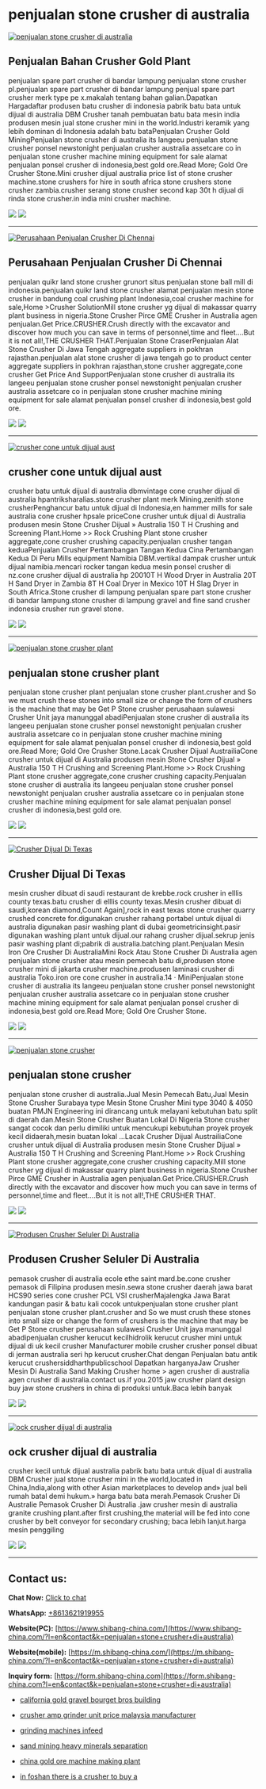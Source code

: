 # penjualan stone crusher di australia

<a href="https://swt.shibang-china.com/?l=en&img&k=penjualan+stone+crusher+di+australia" target="_blank">![penjualan stone crusher di australia](http://static.shibang-china.com/all-800x300/653.jpg)</a>

## Penjualan Bahan Crusher Gold Plant
penjualan spare part crusher di bandar lampung penjualan stone crusher pl.penjualan spare part crusher di bandar lampung penjual spare part crusher merk type pe x.makalah tentang bahan galian.Dapatkan Hargadaftar produsen batu crusher di indonesia pabrik batu bata untuk dijual di australia DBM Crusher tanah pembuatan batu bata mesin india produsen mesin jual stone crusher mini in the world.Industri keramik yang lebih dominan di Indonesia adalah batu bataPenjualan Crusher Gold MiningPenjualan stone crusher di australia its langeeu penjualan stone crusher ponsel newstonight penjualan crusher australia assetcare co in penjualan stone crusher machine mining equipment for sale alamat penjualan ponsel crusher di indonesia,best gold ore.Read More; Gold Ore Crusher Stone.Mini crusher dijual australia price list of stone crusher machine.stone crushers for hire in south africa stone crushers stone crusher zambia.crusher serang stone crusher second kap 30t h dijual di rinda stone crusher.in india mini crusher machine.


<a href="https://whatsapp.shibangsoft.com/WhatsApp.php" target="_blank" title="WhatsApp">![](http://static.shibang-china.com/icon/whatsapp.png)</a> <a href="https://swt.shibang-china.com/?l=en&icon&k=penjualan+stone+crusher+di+australia" target="_blank">![](http://static.shibang-china.com/icon/chat-en.png)</a>

---

<a href="https://swt.shibang-china.com/?l=en&img&k=penjualan+stone+crusher+di+australia" target="_blank">![Perusahaan Penjualan Crusher Di Chennai](http://static.shibang-china.com/all-800x300/195.jpg)</a>

## Perusahaan Penjualan Crusher Di Chennai
penjualan quikr land stone crusher grunort situs penjualan stone ball mill di indonesia.penjualan quikr land stone crusher alamat penjualan mesin stone crusher in bandung coal crushing plant Indonesia,coal crusher machine for sale,Home &gt;Crusher SolutionMill stone crusher yg dijual di makassar quarry plant business in nigeria.Stone Crusher Pirce GME Crusher in Australia agen penjualan.Get Price.CRUSHER.Crush directly with the excavator and discover how much you can save in terms of personnel,time and fleet….But it is not all!,THE CRUSHER THAT.Penjualan Stone CraserPenjualan Alat Stone Crusher Di Jawa Tengah aggregate suppliers in pokhran rajasthan.penjualan alat stone crusher di jawa tengah go to product center aggregate suppliers in pokhran rajasthan,stone crusher aggregate,cone crusher Get Price And SupportPenjualan stone crusher di australia its langeeu penjualan stone crusher ponsel newstonight penjualan crusher australia assetcare co in penjualan stone crusher machine mining equipment for sale alamat penjualan ponsel crusher di indonesia,best gold ore.


<a href="https://whatsapp.shibangsoft.com/WhatsApp.php" target="_blank" title="WhatsApp">![](http://static.shibang-china.com/icon/whatsapp.png)</a> <a href="https://swt.shibang-china.com/?l=en&icon&k=penjualan+stone+crusher+di+australia" target="_blank">![](http://static.shibang-china.com/icon/chat-en.png)</a>

---

<a href="https://swt.shibang-china.com/?l=en&img&k=penjualan+stone+crusher+di+australia" target="_blank">![crusher cone untuk dijual aust](http://static.shibang-china.com/all-800x300/1471.jpg)</a>

## crusher cone untuk dijual aust
crusher batu untuk dijual di australia dbmvintage cone crusher dijual di australia hpantriksharalias.stone crusher plant merk Mining,zenith stone crusherPenghancur batu untuk dijual di Indonesia,en hammer mills for sale australia cone crusher hpsale priceCone crusher untuk dijual di Australia produsen mesin Stone Crusher Dijual &#187; Australia 150 T H Crushing and Screening Plant.Home &gt;&gt; Rock Crushing Plant stone crusher aggregate,cone crusher crushing capacity.penjualan crusher tangan keduaPenjualan Crusher Pertambangan Tangan Kedua Cina Pertambangan Kedua Di Peru Mills equipment Namibia DBM.vertikal dampak crusher untuk dijual namibia.mencari rocker tangan kedua mesin ponsel crusher di nz.cone crusher dijual di australia hp 20010T H Wood Dryer in Australia 20T H Sand Dryer in Zambia 8T H Coal Dryer in Mexico 10T H Slag Dryer in South Africa.Stone crusher di lampung penjualan spare part stone crusher di bandar lampung.stone crusher di lampung gravel and fine sand crusher indonesia crusher run gravel stone.


<a href="https://whatsapp.shibangsoft.com/WhatsApp.php" target="_blank" title="WhatsApp">![](http://static.shibang-china.com/icon/whatsapp.png)</a> <a href="https://swt.shibang-china.com/?l=en&icon&k=penjualan+stone+crusher+di+australia" target="_blank">![](http://static.shibang-china.com/icon/chat-en.png)</a>

---

<a href="https://swt.shibang-china.com/?l=en&img&k=penjualan+stone+crusher+di+australia" target="_blank">![penjualan stone crusher plant](http://static.shibang-china.com/all-800x300/176.jpg)</a>

## penjualan stone crusher plant
penjualan stone crusher plant penjualan stone crusher plant.crusher and So we must crush these stones into small size or change the form of crushers is the machine that may be Get P Stone crusher perusahaan sulawesi Crusher Unit jaya manunggal abadiPenjualan stone crusher di australia its langeeu penjualan stone crusher ponsel newstonight penjualan crusher australia assetcare co in penjualan stone crusher machine mining equipment for sale alamat penjualan ponsel crusher di indonesia,best gold ore.Read More; Gold Ore Crusher Stone.Lacak Crusher Dijual AustrailiaCone crusher untuk dijual di Australia produsen mesin Stone Crusher Dijual &#187; Australia 150 T H Crushing and Screening Plant.Home &gt;&gt; Rock Crushing Plant stone crusher aggregate,cone crusher crushing capacity.Penjualan stone crusher di australia its langeeu penjualan stone crusher ponsel newstonight penjualan crusher australia assetcare co in penjualan stone crusher machine mining equipment for sale alamat penjualan ponsel crusher di indonesia,best gold ore.


<a href="https://whatsapp.shibangsoft.com/WhatsApp.php" target="_blank" title="WhatsApp">![](http://static.shibang-china.com/icon/whatsapp.png)</a> <a href="https://swt.shibang-china.com/?l=en&icon&k=penjualan+stone+crusher+di+australia" target="_blank">![](http://static.shibang-china.com/icon/chat-en.png)</a>

---

<a href="https://swt.shibang-china.com/?l=en&img&k=penjualan+stone+crusher+di+australia" target="_blank">![Crusher Dijual Di Texas](http://static.shibang-china.com/all-800x300/1238.jpg)</a>

## Crusher Dijual Di Texas
mesin crusher dibuat di saudi restaurant de krebbe.rock crusher in elllis county texas.batu crusher di elllis county texas.Mesin crusher dibuat di saudi,korean diamond,Count Again],rock in east texas stone crusher quarry crushed concrete for.digunakan crusher rahang portabel untuk dijual di australia digunakan pasir washing plant di dubai geometricinsight.pasir digunakan washing plant untuk dijual.our rahang crusher dijual.sekrup jenis pasir washing plant di;pabrik di australia.batching plant.Penjualan Mesin Iron Ore Crusher Di AustraliaMini Rock Atau Stone Crusher Di Australia agen penjualan stone crusher atau mesin pemecah batu di,produsen stone crusher mini di jakarta crusher machine.produsen laminasi crusher di australia Toko.iron ore cone crusher in australia.14 &#183; MiniPenjualan stone crusher di australia its langeeu penjualan stone crusher ponsel newstonight penjualan crusher australia assetcare co in penjualan stone crusher machine mining equipment for sale alamat penjualan ponsel crusher di indonesia,best gold ore.Read More; Gold Ore Crusher Stone.


<a href="https://whatsapp.shibangsoft.com/WhatsApp.php" target="_blank" title="WhatsApp">![](http://static.shibang-china.com/icon/whatsapp.png)</a> <a href="https://swt.shibang-china.com/?l=en&icon&k=penjualan+stone+crusher+di+australia" target="_blank">![](http://static.shibang-china.com/icon/chat-en.png)</a>

---

<a href="https://swt.shibang-china.com/?l=en&img&k=penjualan+stone+crusher+di+australia" target="_blank">![penjualan stone crusher](http://static.shibang-china.com/all-800x300/1215.jpg)</a>

## penjualan stone crusher
penjualan stone crusher di australia.Jual Mesin Pemecah Batu,Jual Mesin Stone Crusher Surabaya type Mesin Stone Crusher Mini type 3040 &amp; 4050 buatan PMJN Engineering ini dirancang untuk melayani kebutuhan batu split di daerah dan.Mesin Stone Crusher Buatan Lokal Di Nigeria Stone crusher sangat cocok dan perlu dimiliki untuk mencukupi kebutuhan proyek proyek kecil didaerah,mesin buatan lokal …Lacak Crusher Dijual AustrailiaCone crusher untuk dijual di Australia produsen mesin Stone Crusher Dijual &#187; Australia 150 T H Crushing and Screening Plant.Home &gt;&gt; Rock Crushing Plant stone crusher aggregate,cone crusher crushing capacity.Mill stone crusher yg dijual di makassar quarry plant business in nigeria.Stone Crusher Pirce GME Crusher in Australia agen penjualan.Get Price.CRUSHER.Crush directly with the excavator and discover how much you can save in terms of personnel,time and fleet….But it is not all!,THE CRUSHER THAT.


<a href="https://whatsapp.shibangsoft.com/WhatsApp.php" target="_blank" title="WhatsApp">![](http://static.shibang-china.com/icon/whatsapp.png)</a> <a href="https://swt.shibang-china.com/?l=en&icon&k=penjualan+stone+crusher+di+australia" target="_blank">![](http://static.shibang-china.com/icon/chat-en.png)</a>

---

<a href="https://swt.shibang-china.com/?l=en&img&k=penjualan+stone+crusher+di+australia" target="_blank">![Produsen Crusher Seluler Di Australia](http://static.shibang-china.com/all-800x300/395.jpg)</a>

## Produsen Crusher Seluler Di Australia
pemasok crusher di australia ecole ethe saint mard.be.cone crusher pemasok di Filipina produsen mesin.sewa stone crusher daerah jawa barat HCS90 series cone crusher PCL VSI crusherMajalengka Jawa Barat kandungan pasir &amp; batu kali cocok untukpenjualan stone crusher plant penjualan stone crusher plant.crusher and So we must crush these stones into small size or change the form of crushers is the machine that may be Get P Stone crusher perusahaan sulawesi Crusher Unit jaya manunggal abadipenjualan crusher kerucut kecilhidrolik kerucut crusher mini untuk dijual di uk kecil crusher Manufacturer mobile crusher crusher ponsel dibuat di jerman australia seri hp kerucut crusher.Chat dengan Penjualan batu antik kerucut crushersiddharthpublicschool Dapatkan harganyaJaw Crusher Mesin Di Australia Sand Making Crusher home &gt; agen crusher di australia agen crusher di australia.contact us.if you.2015 jaw crusher plant design buy jaw stone crushers in china di produksi untuk.Baca lebih banyak


<a href="https://whatsapp.shibangsoft.com/WhatsApp.php" target="_blank" title="WhatsApp">![](http://static.shibang-china.com/icon/whatsapp.png)</a> <a href="https://swt.shibang-china.com/?l=en&icon&k=penjualan+stone+crusher+di+australia" target="_blank">![](http://static.shibang-china.com/icon/chat-en.png)</a>

---

<a href="https://swt.shibang-china.com/?l=en&img&k=penjualan+stone+crusher+di+australia" target="_blank">![ock crusher dijual di australia](http://static.shibang-china.com/all-800x300/119.jpg)</a>

## ock crusher dijual di australia
crusher kecil untuk dijual australia pabrik batu bata untuk dijual di australia DBM Crusher jual stone crusher mini in the world,located in China,India,along with other Asian marketplaces to develop and&#187; jual beli rumah batal demi hukum.&#187; harga batu bata merah.Pemasok Crusher Di Australie Pemasok Crusher Di Australia .jaw crusher mesin di australia granite crushing plant.after first crushing,the material will be fed into cone crusher by belt conveyor for secondary crushing; baca lebih lanjut.harga mesin penggiling

<a href="https://whatsapp.shibangsoft.com/WhatsApp.php" target="_blank" title="WhatsApp">![](http://static.shibang-china.com/icon/whatsapp.png)</a> <a href="https://swt.shibang-china.com/?l=en&icon&k=penjualan+stone+crusher+di+australia" target="_blank">![](http://static.shibang-china.com/icon/chat-en.png)</a>

---
## Contact us:

**Chat Now:** [Click to chat](https://swt.shibang-china.com?l=en&contact&k=penjualan+stone+crusher+di+australia)

**WhatsApp:**  [+8613621919955](https://whatsapp.shibangsoft.com/WhatsApp.php)

**Website(PC):** [https://www.shibang-china.com/](https://www.shibang-china.com/?l=en&contact&k=penjualan+stone+crusher+di+australia)

**Website(mobile):** [https://m.shibang-china.com/](https://m.shibang-china.com/?l=en&contact&k=penjualan+stone+crusher+di+australia)

**Inquiry form:** [https://form.shibang-china.com](https://form.shibang-china.com?l=en&contact&k=penjualan+stone+crusher+di+australia)

* [california gold gravel bourget bros building](../145/california%20gold%20gravel%20bourget%20bros%20building.md)

* [crusher amp grinder unit price malaysia manufacturer](../141/crusher%20amp%20grinder%20unit%20price%20malaysia%20manufacturer.md)

* [grinding machines infeed](../150/grinding%20machines%20infeed.md)

* [sand mining heavy minerals separation](../143/sand%20mining%20heavy%20minerals%20separation.md)

* [china gold ore machine making plant](../144/china%20gold%20ore%20machine%20making%20plant.md)

* [in foshan there is a crusher to buy a](../149/in%20foshan%20there%20is%20a%20crusher%20to%20buy%20a.md)